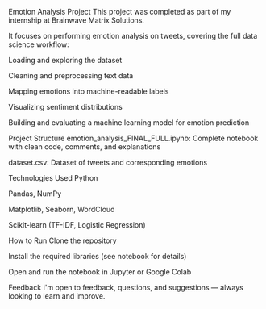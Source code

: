 Emotion Analysis Project
This project was completed as part of my internship at Brainwave Matrix Solutions.

It focuses on performing emotion analysis on tweets, covering the full data science workflow:

Loading and exploring the dataset

Cleaning and preprocessing text data

Mapping emotions into machine-readable labels

Visualizing sentiment distributions

Building and evaluating a machine learning model for emotion prediction

Project Structure
emotion_analysis_FINAL_FULL.ipynb: Complete notebook with clean code, comments, and explanations

dataset.csv: Dataset of tweets and corresponding emotions

Technologies Used
Python

Pandas, NumPy

Matplotlib, Seaborn, WordCloud

Scikit-learn (TF-IDF, Logistic Regression)

How to Run
Clone the repository

Install the required libraries (see notebook for details)

Open and run the notebook in Jupyter or Google Colab

Feedback
I'm open to feedback, questions, and suggestions — always looking to learn and improve.

